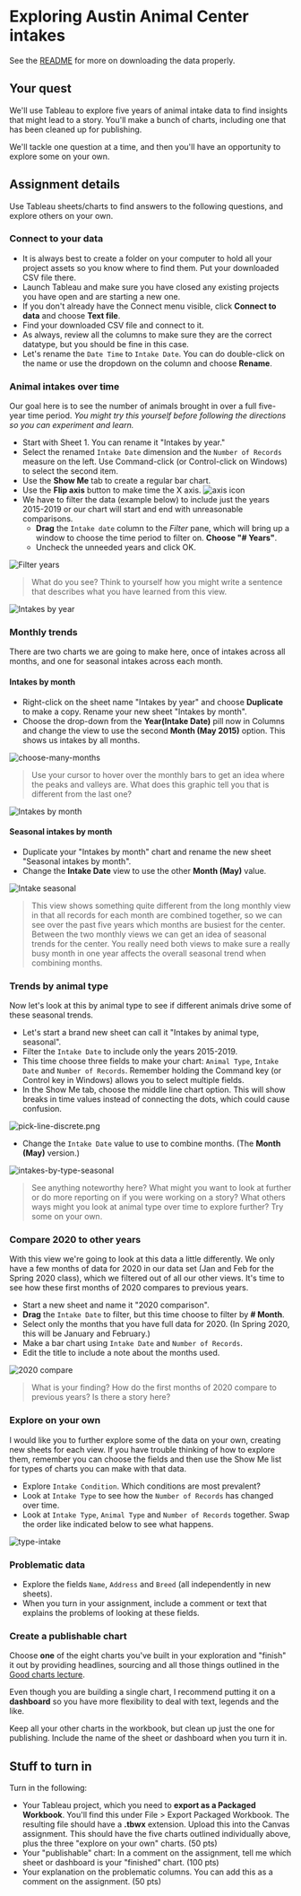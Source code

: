# Exploring Austin Animal Center intakes

See the [README](README.md) for more on downloading the data properly.

## Your quest

We'll use Tableau to explore five years of animal intake data to find insights that might lead to a story. You'll make a bunch of charts, including one that has been cleaned up for publishing.

We'll tackle one question at a time, and then you'll have an opportunity to explore some on your own.

## Assignment details

Use Tableau sheets/charts to find answers to the following questions, and explore others on your own.

### Connect to your data

- It is always best to create a folder on your computer to hold all your project assets so you know where to find them. Put your downloaded CSV file there.
- Launch Tableau and make sure you have closed any existing projects you have open and are starting a new one.
- If you don't already have the Connect menu visible, click **Connect to data** and choose **Text file**.
- Find your downloaded CSV file and connect to it.
- As always, review all the columns to make sure they are the correct datatype, but you should be fine in this case.
- Let's rename the `Date Time` to `Intake Date`. You can do double-click on the name or use the dropdown on the column and choose **Rename**.

### Animal intakes over time

Our goal here is to see the number of animals brought in over a full five-year time period. _You might try this yourself before following the directions so you can experiment and learn._

- Start with Sheet 1. You can rename it "Intakes by year."
- Select the renamed `Intake Date` dimension and the `Number of Records` measure on the left. Use Command-click (or Control-click on Windows) to select the second item.
- Use the **Show Me** tab to create a regular bar chart.
- Use the **Flip axis** button to make time the X axis. ![axis icon](img/axis-icon.png)
- We have to filter the data (example below) to include just the years 2015-2019 or our chart will start and end with unreasonable comparisons.
  - **Drag** the `Intake date` column to the _Filter_ pane, which will bring up a window to choose the time period to filter on. **Choose "# Years"**.
  - Uncheck the unneeded years and click OK.

![Filter years](img/filter-years.gif)

> What do you see? Think to yourself how you might write a sentence that describes what you have learned from this view.

![Intakes by year](img/intakes-by-year.png)

### Monthly trends

There are two charts we are going to make here, once of intakes across all months, and one for seasonal intakes across each month.

#### Intakes by month

- Right-click on the sheet name "Intakes by year" and choose **Duplicate** to make a copy. Rename your new sheet "Intakes by month".
- Choose the drop-down from the **Year(Intake Date)** pill now in Columns and change the view to use the second **Month (May 2015)** option. This shows us intakes by all months.

![choose-many-months](img/choose-many-months.png)

> Use your cursor to hover over the monthly bars to get an idea where the peaks and valleys are. What does this graphic tell you that is different from the last one?

![Intakes by month](img/intakes-by-month.png)

#### Seasonal intakes by month

- Duplicate your "Intakes by month" chart and rename the new sheet "Seasonal intakes by month".
- Change the **Intake Date** view to use the other **Month (May)** value.

![Intake seasonal](img/intake-seasonal.png)

> This view shows something quite different from the long monthly view in that all records for each month are combined together, so we can see over the past five years which months are busiest for the center. Between the two monthly views we can get an idea of seasonal trends for the center. You really need both views to make sure a really busy month in one year affects the overall seasonal trend when combining months.

### Trends by animal type

Now let's look at this by animal type to see if different animals drive some of these seasonal trends.

- Let's start a brand new sheet can call it "Intakes by animal type, seasonal".
- Filter the `Intake Date` to include only the years 2015-2019.
- This time choose three fields to make your chart: `Animal Type`, `Intake Date` and `Number of Records`. Remember holding the Command key (or Control key in Windows) allows you to select multiple fields.
- In the Show Me tab, choose the middle line chart option. This will show breaks in time values instead of connecting the dots, which could cause confusion.

![pick-line-discrete.png](img/pick-line-discrete.png)

- Change the `Intake Date` value to use to combine months. (The **Month (May)** version.)

![intakes-by-type-seasonal](img/intakes-by-type-seasonal.png)

> See anything noteworthy here? What might you want to look at further or do more reporting on if you were working on a story? What others ways might you look at animal type over time to explore further? Try some on your own.

### Compare 2020 to other years

With this view we're going to look at this data a little differently. We only have a few months of data for 2020 in our data set (Jan and Feb for the Spring 2020 class), which we filtered out of all our other views. It's time to see how these first months of 2020 compares to previous years.

- Start a new sheet and name it "2020 comparison".
- **Drag** the `Intake Date` to filter, but this time choose to filter by **# Month**.
- Select only the months that you have full data for 2020. (In Spring 2020, this will be January and February.)
- Make a bar chart using `Intake Date` and `Number of Records`.
- Edit the title to include a note about the months used.

![2020 compare](img/2020-compare.png)

> What is your finding? How do the first months of 2020 compare to previous years? Is there a story here?

### Explore on your own

I would like you to further explore some of the data on your own, creating new sheets for each view. If you have trouble thinking of how to explore them, remember you can choose the fields and then use the Show Me list for types of charts you can make with that data.

- Explore `Intake Condition`. Which conditions are most prevalent?
- Look at `Intake Type` to see how the `Number of Records` has changed over time.
- Look at `Intake Type`, `Animal Type` and `Number of Records` together. Swap the order like indicated below to see what happens.

![type-intake](img/type-intake.png)

### Problematic data

- Explore the fields `Name`, `Address` and `Breed` (all independently in new sheets).
- When you turn in your assignment, include a comment or text that explains the problems of looking at these fields.

### Create a publishable chart

Choose **one** of the eight charts you've built in your exploration and "finish" it out by providing headlines, sourcing and all those things outlined in the [Good charts lecture](https://drive.google.com/open?id=1EMEIdUqeK94swrm0VvwPPBqzk5zSZqJmKnkckS2KFiw).

Even though you are building a single chart, I recommend putting it on a **dashboard** so you have more flexibility to deal with text, legends and the like.

Keep all your other charts in the workbook, but clean up just the one for publishing. Include the name of the sheet or dashboard when you turn it in.

## Stuff to turn in

Turn in the following:

- Your Tableau project, which you need to **export as a Packaged Workbook**. You'll find this under File > Export Packaged Workbook. The resulting file should have a **.tbwx** extension. Upload this into the Canvas assignment. This should have the five charts outlined individually above, plus the three "explore on your own" charts. (50 pts)
- Your "publishable" chart: In a comment on the assignment, tell me which sheet or dashboard is your "finished" chart. (100 pts)
- Your explanation on the problematic columns. You can add this as a comment on the assignment. (50 pts)
